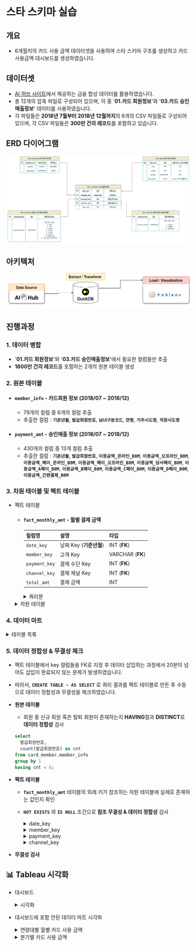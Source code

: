 # 스타 스키마 실습

## 개요
- 6개월치의 카드 사용 금액 데이터셋을 사용하여 스타 스키마 구조를 생성하고 카드 사용금액 대시보드를 생성하였습니다.

## 데이터셋
- [AI 허브 사이트](https://www.aihub.or.kr/aihubdata/data/view.do?currMenu=115&topMenu=100&&srchDataRealmCode=REALM015&aihubDataSe=data&dataSetSn=71792)에서 제공하는 금융 합성 데이터를 활용하였습니다. 
- 총 12개의 압축 파일로 구성되어 있으며, 이 중 '**01.카드 회원정보**'와 '**03.카드 승인매출정보**' 데이터를 사용하였습니다.
- 각 파일들은  **2018년 7월부터 2018년 12월까지**의 6개의 CSV 파일들로 구성되어 있으며, 각 CSV 파일들은 **300만 건의 레코드**를 포함하고 있습니다.

## ERD 다이어그램
![ERD](./img/erd.png)
## 아키텍처
![ERD](./img/dw_architect.png)

## 진행과정
  ### 1. 데이터 병합
  - '**01.카드 회원정보**'와 '**03.카드 승인매출정보**'에서 필요한 컬럼들만 추출
  - **1800만 건의 레코드**를 포함하는 2개의 원본 테이블 생성
  
  ### 2. 원본 테이블    
  - #### `member_info` - 카드회원 정보 (2018/07 ~ 2018/12)
    - 79개의 컬럼 중 6개의 컬럼 추출
    - 추출한 컬럼 : **`기준년월`**, **`발급회원번호`**, **`남녀구분코드`**, **`연령`**, **`거주시도명`**, **`직장시도명`**

  - #### `payment_amt` - 승인매출 정보 (2018/07 ~ 2018/12)
    - 430개의 컬럼 중 13개 컬럼 추출
    - 추출한 컬럼 : **`기준년월`**, **`발급회원번호`**, **`이용금액_온라인_B0M`**, **`이용금액_오프라인_B0M`**, **`이용금액_페이_온라인_B0M`**, **`이용금액_페이_오프라인_B0M`**, **`이용금액_당사페이_B0M`**, **`이용금액_A페이_B0M`**, **`이용금액_B페이_B0M`**, **`이용금액_C페이_B0M`**, **`이용금액_D페이_B0M`**, **`이용금액_간편결제_B0M`**

  
   
  ### 3. 차원 테이블 및 팩트 테이블
  - 팩트 테이블
    - #### `fact_monthly_amt` - 월별 결제 금액
        | 컬럼명 | 설명 | 타입 |
        | --- | --- | --- |
        | `date_key` | 날짜 Key (**기준년월**) | INT (**FK**) |
        | `member_key` | 고객 Key | VARCHAR (**FK**) |
        | `payment_key` | 결제 수단 Key | INT (**FK**) |
        | `channel_key` | 결제 채널 Key | INT (**FK**) |
        | `total_amt` | 결제 금액 | INT |
    
      <details>
      <summary>쿼리문</summary>
        
        - 병합한 2개의 테이블에서 월별 고객별 지불 수단별 총합의 결과를 unpivot을 사용하여 생성하였습니다. 
  
      ```sql
      CREATE TABLE fact.fact_total_amt AS
      WITH unpivoted AS 
      (
          SELECT 기준년월 AS date_key, 발급회원번호 AS member_key, '이용금액_온라인_B0M' AS col_name, 이용금액_온라인_B0M AS total_amt FROM card_usage.payment_amt WHERE 이용금액_온라인_B0M IS NOT NULL
          UNION ALL
          SELECT 기준년월, 발급회원번호, '이용금액_오프라인_B0M', 이용금액_오프라인_B0M FROM card_usage.payment_amt WHERE 이용금액_오프라인_B0M IS NOT NULL
          UNION ALL
          SELECT 기준년월, 발급회원번호, '이용금액_페이_온라인_B0M', 이용금액_페이_온라인_B0M FROM card_usage.payment_amt WHERE 이용금액_페이_온라인_B0M IS NOT NULL
          UNION ALL
          SELECT 기준년월, 발급회원번호, '이용금액_페이_오프라인_B0M', 이용금액_페이_오프라인_B0M FROM card_usage.payment_amt WHERE 이용금액_페이_오프라인_B0M IS NOT NULL
          UNION ALL
          SELECT 기준년월, 발급회원번호, '이용금액_당사페이_B0M', 이용금액_당사페이_B0M FROM card_usage.payment_amt WHERE 이용금액_당사페이_B0M IS NOT NULL
          UNION ALL
          SELECT 기준년월, 발급회원번호, '이용금액_A페이_B0M', 이용금액_A페이_B0M FROM card_usage.payment_amt WHERE 이용금액_A페이_B0M IS NOT NULL
          UNION ALL
          SELECT 기준년월, 발급회원번호, '이용금액_B페이_B0M', 이용금액_B페이_B0M FROM card_usage.payment_amt WHERE 이용금액_B페이_B0M IS NOT NULL
          UNION ALL
          SELECT 기준년월, 발급회원번호, '이용금액_C페이_B0M', 이용금액_C페이_B0M FROM card_usage.payment_amt WHERE 이용금액_C페이_B0M IS NOT NULL
          UNION ALL
          SELECT 기준년월, 발급회원번호, '이용금액_D페이_B0M', 이용금액_D페이_B0M FROM card_usage.payment_amt WHERE 이용금액_D페이_B0M IS NOT NULL
          UNION ALL
          SELECT 기준년월, 발급회원번호, '이용금액_간편결제_B0M', 이용금액_간편결제_B0M FROM card_usage.payment_amt WHERE 이용금액_간편결제_B0M IS NOT NULL
      ), with_keys AS (
          SELECT
              date_key,
              member_key,
              CASE col_name
                  WHEN '이용금액_온라인_B0M' THEN 1
                  WHEN '이용금액_오프라인_B0M' THEN 1
                  WHEN '이용금액_페이_온라인_B0M' THEN 2
                  WHEN '이용금액_페이_오프라인_B0M' THEN 2
                  WHEN '이용금액_당사페이_B0M' THEN 3
                  WHEN '이용금액_A페이_B0M' THEN 4
                  WHEN '이용금액_B페이_B0M' THEN 5
                  WHEN '이용금액_C페이_B0M' THEN 6
                  WHEN '이용금액_D페이_B0M' THEN 7
                  WHEN '이용금액_간편결제_B0M' THEN 8
              END AS payment_key,
              CASE col_name
                  WHEN '이용금액_온라인_B0M' THEN 1
                  WHEN '이용금액_오프라인_B0M' THEN 2
                  WHEN '이용금액_페이_온라인_B0M' THEN 1
                  WHEN '이용금액_페이_오프라인_B0M' THEN 2
                  ELSE -1
              END AS channel_key,
              total_amt
          FROM unpivoted
      )
      SELECT
          date_key,
          member_key,
          payment_key,
          channel_key,
          SUM(total_amt) AS total_amt
      FROM with_keys
      GROUP BY date_key, member_key, payment_key, channel_key
      ```
  
      </details>
      
    <details>
    <summary>차원 테이블</summary>
  
    - #### `dim_member` - 회원
  
    | 컬럼명 | 설명 | 타입 |
    | --- | --- | --- |
    | `member_key` | 고객 Key  | VARCHAR (**PK**) |
    | `gender` | 성별 (**M/F**) | VARCHAR |
    | `age_group` | 연령대 | VARCHAR |
  
    - #### `dim_date` - 날짜
  
    | 컬럼명 | 설명 | 타입 |
    | --- | --- | --- |
    | `date_key` | 날짜 Key (**YYYYMM**)  | INT (**PK**) |
    | `used_date`  | 날짜 (**YYYY-MM-01**) | DATE |
    | `year` | 연도 | INT |
    | `month` | 월 | INT |
    | `quarter` | 분기 | VARCHAR |
  
    - #### `dim_payment`- 결제 수단
  
    | 컬럼명 | 설명 | 타입 |
    | --- | --- | --- |
    | `payment_key` | 결제 방식 Key | INT (**PK**) |
    | `payment_name` | 결제 방식 이름 | VARCHAR |
    
      <payment_name 컬럼 값에 따른 표기>
      1 : card
      2 : pay
      3 : a_pay
      4 : b_pay
      5 : c_pay
      6 : d_pay
      7 : simple_pay
      8 : our_pay (당사페이) 
  
    - #### `dim_channel` - 결제 채널
  
    | 컬럼명 | 설명 | 타입 |
    | --- | --- | --- |
    | `channel_key` | 결제 채널 Key | INT (**PK**) |
    | `channel_name` | 결제 채널 이름 | VARCHAR |
      <channel_name 컬럼 값에 따른 표기>
      1 : online
      2 : offline
      -1 : unknown
    </details>

### 4. 데이터 마트 
  <details>
    <summary>테이블 목록</summary>

  - #### `dm_monthly_amt` - 전체 월별 총액

    |컬럼명|설명|타입|
    |------|---|---|
    |`used_date`|날짜 (**YYYY-MM-01**) |DATE|
    |`monthly_sum`|총 금액|INT|
  
  - #### `dm_quarter_amt` - 분기별 총액
      
    |컬럼명|설명|타입|
    |------|---|---|
    |`year`|년|INT|
    |`quarter`|분기|VARCHAR|
    |`quarter_amt`|분기별 총액|INT|
  
  - #### `dm_monthly_payment_amt` - 결제 수단별 월별 총액
      
    |컬럼명|설명|타입|
    |------|---|---|
    |`used_date`|날짜 (**YYYY-MM-01**) |DATE|
    |`payment_name`|결제 수단|VARCHAR|
    |`monthly_payment_amt`|결제 수단별 월별 총액|INT|
  
  - #### `dm_monthly_channel_amt` - 유입 채널별 월별 총액
  
    | 컬럼명 | 설명 | 타입 |
    | --- | --- | --- |
    |`used_date`| 날짜 (**YYYY-MM-01**)  | DATE |
    |`channel_name`| 유입 채널명 | VARCHAR |
    |`monthly_channel_amt`| 채널별 월별 총액 | INT |
  
  - #### `dm_monthly_gender_amt` - 성별 월별 총액
  
    | 컬럼명 | 설명 | 타입 |
    | --- | --- | --- |
    |`used_date`| 날짜 (**YYYY-MM-01**)  | DATE |
    |`gender`| 성별 (**M/F**) | VARCHAR |
    |`monthly_gender_amt`| 성별 월별 총액 | INT |
  
  - #### `dm_monthly_age_amt` - 연령대별 월별 총액
  
    | 컬럼명 | 설명 | 타입 |
    | --- | --- | --- |
    |`used_date` 날짜 (**YYYY-MM-01**)  | DATE |
    |`age_group` 연령대 | VARCHAR |
    |`monthly_age_amt` 연령대별 월별 총액 | INT |
  
  
    
  </details>


    


### 5. 데이터 정합성 & 무결성 체크
- 팩트 테이블에서 key 컬럼들을 FK로 지정 후 데이터 삽입하는 과정에서 20분이 넘어도 삽입이 완료되지 않는 문제가 발생하였습니다.
- 따라서, **`CREATE TABLE ~ AS SELECT`** 로 쿼리 결과를 팩트 테이블로 만든 후 수동으로 데이터 정합성과 무결성을 체크하였습니다.
  
- **원본 테이블**
  - 회원 중 신규 회원 혹은 탈퇴 회원이 존재하는지 **HAVING**절과 **DISTINCT**로 **데이터 정합성** 검사

  ```sql
  select 
    발급회원번호, 
    count(발급회원번호) as cnt
  from card_member.member_info
  group by 1
  having cnt < 6;
  ```


- **팩트 테이블**
  - **`fact_monthly_amt`** 테이블의 외래 키가 참조하는 차원 테이블에 실제로 존재하는 값인지 확인
  - **`NOT EXISTS`** 와 **`IS NULL`** 조건으로 **참조 무결성 & 데이터 정합성** 검사

    <details>
      <summary>date_key</summary>
  
      ```sql
      SELECT
          f.*
      FROM
          fact.fact_monthly_amt AS f
      WHERE
          f.date_key IS NULL
          OR NOT EXISTS (
              SELECT
                  1
              FROM
                  dim.dim_date AS d
              WHERE
                  f.date_key = d.date_key
          );
      ```
    </details>

    <details>
    <summary>member_key</summary>
  
      ```sql
      SELECT
          f.*
      FROM
          fact.fact_monthly_amt AS f
      WHERE
          f.member_key IS NULL
          OR NOT EXISTS (
              SELECT
                  1
              FROM
                  dim.dim_member AS d
              WHERE
                  f.member_key = d.member_key
          );
      ```
    </details>

    <details>
    <summary>payment_key</summary>
  
      ```sql
      SELECT
          f.*
      FROM
          fact.fact_monthly_amt AS f
      WHERE
          f.payment_key IS NULL
          OR NOT EXISTS (
              SELECT
                  1
              FROM
                  dim.dim_payment AS d
              WHERE
                  f.payment_key = d.payment_key
          );
      ```
    </details>

    <details>
    <summary>channel_key</summary>
  
      ```sql
      SELECT
          f.*
      FROM
          fact.fact_monthly_amt AS f
      WHERE
          f.channel_key IS NULL
          OR NOT EXISTS (
              SELECT
                  1
              FROM
                  dim.dim_channel AS d
              WHERE
                  f.channel_key = d.channel_key
          );
      ```
    </details>


- **무결성 검사**


## 📊 Tableau 시각화
- 대시보드
  <details>
    <summary>시각화</summary>
        <img src="./img/dashboard.png"width="850" height="680"/>
  </details>
    

- 대시보드에 포함 안된 데이터 마트 시각화
  <details>
    <summary>연령대별 월별 카드 사용 금액</summary>
        <img src="./img/age_monthly.png"width="400" height="450"/>
  </details>

  <details>
    <summary>분기별 카드 사용 금액</summary>
        <img src="./img/quarter.png"width="200" height="550"/>
  </details>


 

